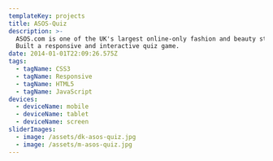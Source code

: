 ```yaml
---
templateKey: projects
title: ASOS-Quiz
description: >-
  ASOS.com is one of the UK's largest online-only fashion and beauty stores.
  Built a responsive and interactive quiz game.
date: 2014-01-01T22:09:26.575Z
tags:
  - tagName: CSS3
  - tagName: Responsive
  - tagName: HTML5
  - tagName: JavaScript
devices:
  - deviceName: mobile
  - deviceName: tablet
  - deviceName: screen
sliderImages:
  - image: /assets/dk-asos-quiz.jpg
  - image: /assets/m-asos-quiz.jpg
---
```

